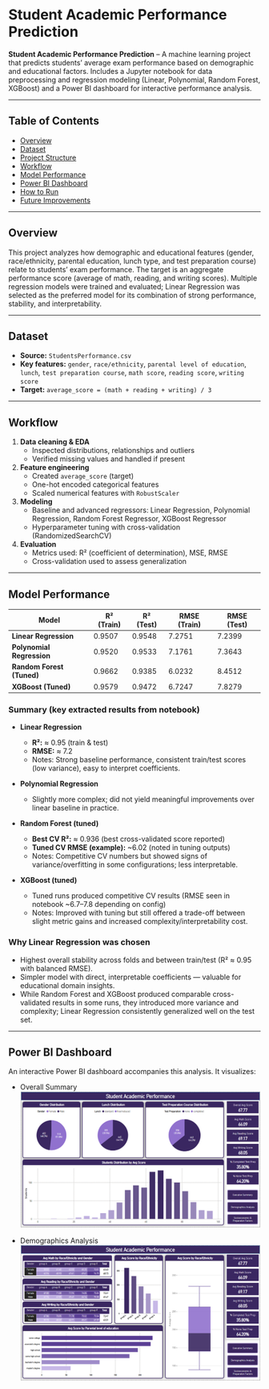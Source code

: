 # Student Academic Performance Prediction

**Student Academic Performance Prediction** – A machine learning project that predicts students’ average exam performance based on demographic and educational factors. Includes a Jupyter notebook for data preprocessing and regression modeling (Linear, Polynomial, Random Forest, XGBoost) and a Power BI dashboard for interactive performance analysis.

---

## Table of Contents
- [Overview](#overview)  
- [Dataset](#dataset)  
- [Project Structure](#project-structure)  
- [Workflow](#workflow)  
- [Model Performance](#model-performance)  
- [Power BI Dashboard](#power-bi-dashboard)  
- [How to Run](#how-to-run)  
- [Future Improvements](#future-improvements)

---

## Overview
This project analyzes how demographic and educational features (gender, race/ethnicity, parental education, lunch type, and test preparation course) relate to students’ exam performance. The target is an aggregate performance score (average of math, reading, and writing scores). Multiple regression models were trained and evaluated; Linear Regression was selected as the preferred model for its combination of strong performance, stability, and interpretability.

---

## Dataset
- **Source:** `StudentsPerformance.csv`  
- **Key features:** `gender`, `race/ethnicity`, `parental level of education`, `lunch`, `test preparation course`, `math score`, `reading score`, `writing score`  
- **Target:** `average_score = (math + reading + writing) / 3`

---

## Workflow
1. **Data cleaning & EDA**
   - Inspected distributions, relationships and outliers
   - Verified missing values and handled if present
2. **Feature engineering**
   - Created `average_score` (target)
   - One-hot encoded categorical features
   - Scaled numerical features with `RobustScaler`
3. **Modeling**
   - Baseline and advanced regressors: Linear Regression, Polynomial Regression, Random Forest Regressor, XGBoost Regressor
   - Hyperparameter tuning with cross-validation (RandomizedSearchCV)
4. **Evaluation**
   - Metrics used: R² (coefficient of determination), MSE, RMSE
   - Cross-validation used to assess generalization

---

## Model Performance

| Model | R² (Train) | R² (Test) | RMSE (Train) | RMSE (Test) |
|--------|-------------|------------|---------------|--------------|
| **Linear Regression** | 0.9507 | 0.9548 | 7.2751 | 7.2399 |
| **Polynomial Regression** | 0.9520 | 0.9533 | 7.1761 | 7.3643 |
| **Random Forest (Tuned)** | 0.9662 | 0.9385 | 6.0232 | 8.4512 |
| **XGBoost (Tuned)** | 0.9579 | 0.9472 | 6.7247 | 7.8279 |

### Summary (key extracted results from notebook)
- **Linear Regression**  
  - **R²:** ≈ 0.95 (train & test)  
  - **RMSE:** ≈ 7.2  
  - Notes: Strong baseline performance, consistent train/test scores (low variance), easy to interpret coefficients.

- **Polynomial Regression**  
  - Slightly more complex; did not yield meaningful improvements over linear baseline in practice.

- **Random Forest (tuned)**  
  - **Best CV R²:** ≈ 0.936 (best cross-validated score reported)  
  - **Tuned CV RMSE (example):** ~6.02 (noted in tuning outputs)  
  - Notes: Competitive CV numbers but showed signs of variance/overfitting in some configurations; less interpretable.

- **XGBoost (tuned)**  
  - Tuned runs produced competitive CV results (RMSE seen in notebook ~6.7–7.8 depending on config)  
  - Notes: Improved with tuning but still offered a trade-off between slight metric gains and increased complexity/interpretability cost.

### Why Linear Regression was chosen
- Highest overall stability across folds and between train/test (R² ≈ 0.95 with balanced RMSE).
- Simpler model with direct, interpretable coefficients — valuable for educational domain insights.
- While Random Forest and XGBoost produced comparable cross-validated results in some runs, they introduced more variance and complexity; Linear Regression consistently generalized well on the test set.

---

## Power BI Dashboard
An interactive Power BI dashboard accompanies this analysis. It visualizes:
- Overall Summary
![Dashboard Page 1](Images/Dashboard_Page1.PNG)

- Demographics Analysis
![Dashboard Page 2](Images/Dashboard_Page2.PNG)
